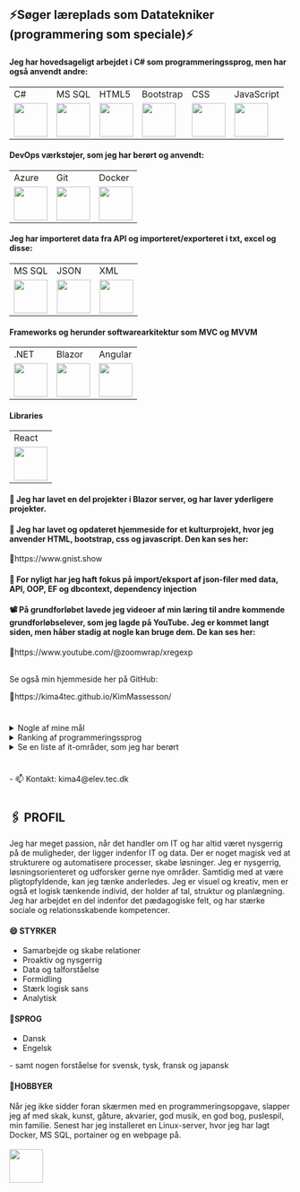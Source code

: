 <h2>⚡Søger læreplads som Datatekniker (programmering som speciale)⚡</h2>

<h4>Jeg har hovedsageligt arbejdet i C# som programmeringssprog, men har også anvendt andre:</h4>
<table>
  <tr>
    <td>C#</td>
    <td>MS SQL</td>
    <td>HTML5</td>
    <td>Bootstrap</td>
    <td>CSS</td>
    <td>JavaScript</td>
  </tr>
    <tr>
    <td><img src="https://cdn.jsdelivr.net/gh/devicons/devicon@latest/icons/csharp/csharp-original.svg" / width=60px"></td>
    <td><img src="https://cdn.jsdelivr.net/gh/devicons/devicon@latest/icons/microsoftsqlserver/microsoftsqlserver-original.svg" / width=60px"></td>
    <td><img src="https://cdn.jsdelivr.net/gh/devicons/devicon@latest/icons/html5/html5-original.svg" / width=60px></td>
    <td><img src="https://cdn.jsdelivr.net/gh/devicons/devicon@latest/icons/bootstrap/bootstrap-original.svg" / width=60px"></td>
    <td><img src="https://cdn.jsdelivr.net/gh/devicons/devicon@latest/icons/css3/css3-original.svg" / width=60px"></td>
    <td><img src="https://cdn.jsdelivr.net/gh/devicons/devicon@latest/icons/javascript/javascript-original.svg" / width=60px"></td>
  </tr>
</table>

<h4>DevOps værkstøjer, som jeg har berørt og anvendt:</h4>
<table>
  <tr>
    <td>Azure</td>
    <td>Git</td>
    <td>Docker</td>
  </tr>
    <tr>
    <td><img src="https://cdn.jsdelivr.net/gh/devicons/devicon@latest/icons/azure/azure-original.svg" / width=60px"></td>
    <td><img src="https://cdn.jsdelivr.net/gh/devicons/devicon@latest/icons/git/git-plain-wordmark.svg" / width=60px"></td>
    <td><img src="https://cdn.jsdelivr.net/gh/devicons/devicon@latest/icons/docker/docker-original.svg" / width=60px"></td>
  </tr>
  </table>

<h4>Jeg har importeret data fra API og importeret/exporteret i txt, excel og disse:</h4>
<table>
  <tr>
    <td>MS SQL</td>
    <td>JSON</td>
    <td>XML</td>
  </tr>
    <tr>
<td><img src="https://cdn.jsdelivr.net/gh/devicons/devicon@latest/icons/microsoftsqlserver/microsoftsqlserver-original.svg" / width=60px"></td>
<td><img src="https://cdn.jsdelivr.net/gh/devicons/devicon@latest/icons/json/json-original.svg" / width=60px></td>
<td><img src="https://cdn.jsdelivr.net/gh/devicons/devicon@latest/icons/xml/xml-original.svg" / width=60px></td>
  </tr>
  </table>
  
<h4>Frameworks og herunder softwarearkitektur som MVC og MVVM</h4>
<table>
  <tr>
    <td>.NET</td>
    <td>Blazor</td>
    <td>Angular</td>
  </tr>
    <tr>
<td><img src="https://cdn.jsdelivr.net/gh/devicons/devicon@latest/icons/dot-net/dot-net-plain-wordmark.svg" / width=60px"></td>
<td><img src="https://cdn.jsdelivr.net/gh/devicons/devicon@latest/icons/blazor/blazor-original.svg" / width=60px"></td>
<td><img src="https://cdn.jsdelivr.net/gh/devicons/devicon@latest/icons/angular/angular-original.svg" / width=60px"></td>
          
  </tr>
  </table>

  <h4>Libraries</h4>
<table>
  <tr>
    <td>React</td>
  </tr>
    <tr>
<td><img src="https://cdn.jsdelivr.net/gh/devicons/devicon@latest/icons/react/react-original.svg" / width=60px"></td>
  </tr>
  </table>


  
<h4>🔭 Jeg har lavet en del projekter i Blazor server, og har laver yderligere projekter.</h4>
<h4>🎴 Jeg har lavet og opdateret hjemmeside for et kulturprojekt, hvor jeg anvender HTML, bootstrap, css og javascript. Den kan ses her:</h4>
🔗https://www.gnist.show
<h4> 🌱 For nyligt har jeg haft fokus på import/eksport af json-filer med data, API, OOP, EF og dbcontext, dependency injection</h4>
<h4> 📽️ På grundforløbet lavede jeg videoer af min læring til andre kommende grundforløbselever, som jeg lagde på YouTube. Jeg er kommet langt siden, men håber stadig at nogle kan bruge dem. De kan ses her:</h4>
🔗https://www.youtube.com/@zoomwrap/xregexp</a>
<br><br>
<p>Se også min hjemmeside her på GitHub:</p>
🔗https://kima4tec.github.io/KimMassesson/

<h1>
</h1>
<details>
<summary>Nogle af mine mål</summary>

| Rank | Sprog                        |
|-----:|------------------------------|
|     1| Blive skrap til C#           |
|     2| Lære Python                  |
|     3| Lære Angular og Typescript   |
|     4| Blive skrap til MS SQL       |
|     5| Lære mere om Docker          |
|     6| Lære mere om Linux           |
|     7| Lære mere om Github & Azure  |
|     8| ...og andet nyt og spændende |
</details>
<details>
<summary>Ranking af programmeringssprog</summary>

| Rank | Sprog      |
|-----:|------------|
|     1| C#         |
|     2| MS SQL     |
|     3| HTML, CSS  |

</details>

<details>
<summary>Se en liste af it-områder, som jeg har berørt</summary>

| Rank | Sprog                 |
|-----:|-----------------------|
|     1| Blazor                |
|     2| MVC                   |
|     3| Entity Framwork       |
|     4| Dependency Injection  |
|     5| Docker, Portainer     |
|     6| Linux                 |
|     7| OpenText, DM server   |
|     8| Azure Insights        |
|     9| Azure Secrets         |
|     10| Azure Webjobs        |

</details>
<h1></h1>
- 📫 Kontakt: kima4@elev.tec.dk
<h1></h1>
<h2>🖇️ PROFIL</h2>
Jeg har meget passion, når det handler 
om IT og har altid været nysgerrig på de 
muligheder, der ligger indenfor IT og data. 
Der er noget magisk ved at strukturere og 
automatisere processer, skabe løsninger. 
Jeg er nysgerrig, løsningsorienteret og udforsker gerne nye 
områder. Samtidig med at være 
pligtopfyldende, kan jeg tænke 
anderledes. Jeg er visuel og kreativ, men er 
også et logisk tænkende individ, der holder 
af tal, struktur og planlægning. 
Jeg har arbejdet en del indenfor det 
pædagogiske felt, og har stærke sociale 
og relationsskabende kompetencer. 

<h4>😄 STYRKER</h4>
<ul>
<li>Samarbejde og skabe relationer </li>
<li>Proaktiv og nysgerrig </li>
<li>Data og talforståelse </li>
<li>Formidling </li>
<li>Stærk logisk sans</li>
<li>Analytisk </li>
</ul>

<h4>🏡SPROG</h4>
<ul>
  <li>Dansk </li>
  <li>Engelsk </li>
</ul>
- samt nogen forståelse for svensk, tysk, fransk og japansk

<h4>🎨HOBBYER</h4>
Når jeg ikke sidder foran skærmen med en programmeringsopgave, slapper jeg af med skak, kunst, gåture, akvarier, god musik, en god bog, puslespil, min familie. 
Senest har jeg installeret en Linux-server, hvor jeg har lagt Docker, MS SQL, portainer og en webpage på.
<br><br>
<a href="https://www.linkedin.com/in/kim-m-9b9416159/"><img src="https://cdn.jsdelivr.net/gh/devicons/devicon@latest/icons/linkedin/linkedin-original.svg" / width="60px"></a>                   

